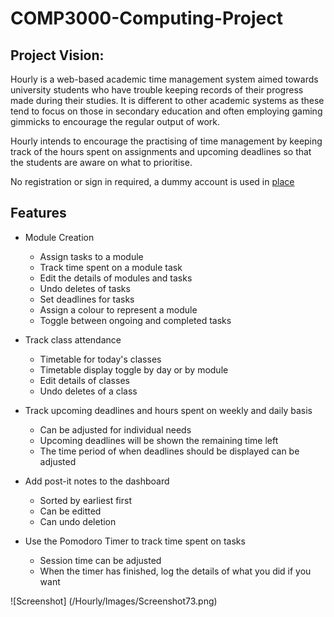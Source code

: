 # COMP3000-Computing-Project

## Project Vision:
Hourly is a web-based academic time management system aimed towards university students who have trouble keeping records of their progress made during their studies. 
It is different to other academic systems as these tend to focus on those in secondary education and often employing gaming gimmicks to encourage the regular output of work. 

Hourly intends to encourage the practising of time management by keeping track of the hours spent on assignments and upcoming deadlines so that the students are aware on what to prioritise. 

No registration or sign in required, a dummy account is used in [place](web.socem.plymouth.ac.uk/FYP/STong/Hourly/View/home.php)

## Features
* Module Creation
  * Assign tasks to a module
  * Track time spent on a module task
  * Edit the details of modules and tasks
  * Undo deletes of tasks
  * Set deadlines for tasks
  * Assign a colour to represent a module
  * Toggle between ongoing and completed tasks

* Track class attendance
  * Timetable for today's classes
  * Timetable display toggle by day or by module
  * Edit details of classes
  * Undo deletes of a class

* Track upcoming deadlines and hours spent on weekly and daily basis
  * Can be adjusted for individual needs
  * Upcoming deadlines will be shown the remaining time left
  * The time period of when deadlines should be displayed can be adjusted 

* Add post-it notes to the dashboard
  * Sorted by earliest first
  * Can be editted
  * Can undo deletion 

* Use the Pomodoro Timer to track time spent on tasks
  * Session time can be adjusted
  * When the timer has finished, log the details of what you did if you want 

![Screenshot] (/Hourly/Images/Screenshot73.png) 
